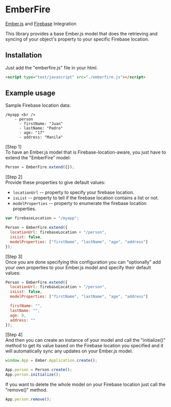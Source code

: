 EmberFire
=========

[Ember.js](http://emberjs.com) and [Firebase](http://www.firebase.com) Integration

This library provides a base Ember.js model that does the retrieving and syncing of your object's property to your specific Firebase location.

## Installation

Just add the "emberfire.js" file in your html.

```html
<script type="text/javascript" src="./emberfire.js"></script>
```

## Example usage

Sample Firebase location data:

```
/myapp <br />
    - person
      - firstName: "Juan"
      - lastName: "Pedro"
      - age: "17"
      - address: "Manila"
```

[Step 1] <br />
To have an Ember.js model that is Firebase-location-aware, you just have to extend the "EmberFire" model:

```javascript
Person = EmberFire.extend({});
```

[Step 2] <br />
Provide these properties to give default values:

 * `locationUrl` -- property to specify your firebase location.
 * `isList` -- property to tell if the firebase location contains a list or not.
 * `modelProperties` -- property to enumerate the firebase location properties.

```javascript
var firebaseLocation = "/myapp";

Person = EmberFire.extend({
  locationUrl: firebaseLocation + "/person",
  isList: false,
  modelProperties: ["firstName", "lastName", "age", "address"]
});
```

[Step 3] <br />
Once you are done specifying this configuration you can "optionally" add your own properties to your Ember.js model and specify their default values:

```javascript
Person = EmberFire.extend({
  locationUrl: firebaseLocation + "/person",
  isList: false,
  modelProperties: ["firstName", "lastName", "age", "address"]

  firstName: "",
  lastName: "",
  age: 0,
  address: ""
});
```

[Step 4] <br />
And then you can create an instance of your model and call the "initialize()" method to get its value based on the Firebase location you specified and it will automatically sync any updates on your Ember.js model.

```javascript
window.App = Ember.Application.create();

App.person = Person.create();
App.person.initialize();
```

If you want to delete the whole model on your Firebase location just call the "remove()" method.

```javascript
App.person.remove();
```

